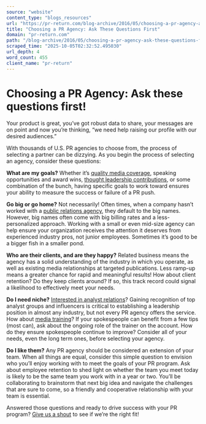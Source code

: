 ```yaml
---
source: "website"
content_type: "blogs_resources"
url: "https://pr-return.com/blog-archive/2016/05/choosing-a-pr-agency-ask-these-questions-first"
title: "Choosing a PR Agency: Ask These Questions First"
domain: "pr-return.com"
path: "/blog-archive/2016/05/choosing-a-pr-agency-ask-these-questions-first"
scraped_time: "2025-10-05T02:32:52.495030"
url_depth: 4
word_count: 455
client_name: "pr-return"
---
```


# Choosing a PR Agency: Ask these questions first!

Your product is great, you’ve got robust data to share, your messages are on point and now you’re thinking, “we need help raising our profile with our desired audiences.”

With thousands of U.S. PR agencies to choose from, the process of selecting a partner can be dizzying. As you begin the process of selecting an agency, consider these questions:

**What are my goals?** Whether it’s [quality media coverage](http://www.wsj.com/articles/facebook-earnings-what-to-watch-1461765515?mod=ST1), speaking opportunities and award wins, [thought leadership contributions](http://www.eremedia.com/tlnt/elevating-the-performance-review-process-the-key-is-better-agility/), or some combination of the bunch, having specific goals to work toward ensures your ability to measure the success or failure of a PR push.

**Go big or go home?** Not necessarily! Often times, when a company hasn’t worked with a [public relations agency](https://amfmediagroup.com/services/public-relations/), they default to the big names. However, big names often come with big billing rates and a less-personalized approach. Working with a small or even mid-size agency can help ensure your organization receives the attention it deserves from experienced industry pros, not junior employees. Sometimes it’s good to be a bigger fish in a smaller pond.

**Who are their clients, and are they happy?** Related business means the agency has a solid understanding of the industry in which you operate, as well as existing media relationships at targeted publications. Less ramp-up means a greater chance for rapid and meaningful results! How about client retention? Do they keep clients around? If so, this track record could signal a likelihood to effectively meet your needs.

**Do I need niche?** [Interested in analyst relations](http://static1.squarespace.com/static/5d4b46760702c80001bc1eec/5dd069c42ce08e3939a15591/5dd069df2ce08e3939a15c92/1573939679367/?format=original)? Gaining recognition of top analyst groups and influencers is critical to establishing a leadership position in almost any industry, but not every PR agency offers the service. How about [media training](http://static1.squarespace.com/static/5d4b46760702c80001bc1eec/5dd069c42ce08e3939a15591/5dd069df2ce08e3939a15c94/1573939679373/?format=original)? If your spokespeople can benefit from a few tips (most can), ask about the ongoing role of the trainer on the account. How do they ensure spokespeople continue to improve? Consider all of your needs, even the long term ones, before selecting your agency.

**Do I like them?** Any PR agency should be considered an extension of your team. When all things are equal, consider this simple question to envision who you’ll enjoy working with to meet the goals of your PR program. Ask about employee retention to shed light on whether the team you meet today is likely to be the same team you work with in a year or two. You’ll be collaborating to brainstorm that next big idea and navigate the challenges that are sure to come, so a friendly and cooperative relationship with your team is essential.

Answered those questions and ready to drive success with your PR program? [Give us a shout](http://static1.squarespace.com/static/5d4b46760702c80001bc1eec/5dd069c42ce08e3939a15591/5dd069df2ce08e3939a15c73/1573939679237/?format=original) to see if we’re the right fit!